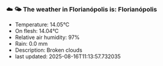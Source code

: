 ### ☁️ 🌤️  The weather in Florianópolis is: Florianópolis

- Temperature: 14.05°C
- On flesh: 14.04°C
- Relative air humidity: 97%
- Rain: 0.0 mm
- Description: Broken clouds
- last updated: 2025-08-16T11:13:57.732035
